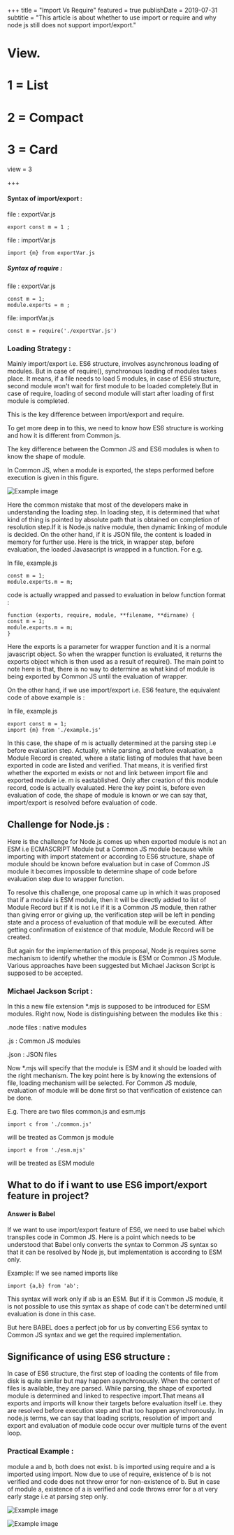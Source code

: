 +++
title = "Import Vs Require"
featured = true
publishDate = 2019-07-31
subtitle = "This article is about whether to use import or require and why node js still does not support import/export."


# View.
#   1 = List
#   2 = Compact
#   3 = Card
view = 3

+++

#### Syntax of import/export :

file : exportVar.js

```
export const m = 1 ;
```

file : importVar.js

```
import {m} from exportVar.js
```

##### Syntax of require :

file : exportVar.js

```
const m = 1;
module.exports = m ;
```

file: importVar.js

```
const m = require('./exportVar.js')
```

### Loading Strategy :

Mainly import/export i.e. ES6 structure, involves asynchronous loading of modules.
But in case of require(), synchronous loading of modules takes place.
It means, if a file needs to load 5 modules, in case of ES6 structure, second module won't wait for first module to be loaded completely.But in case of require, loading of second module will start after loading of first module is completed.

This is the key difference between import/export and require.

To get more deep in to this, we need to know how ES6 structure is working and how it is different from Common js.

The key difference between the Common JS and ES6 modules is when to know the shape of module.

In Common JS, when a module is exported, the steps performed before execution is given in this figure.

![Example image](/img/common-js-steps.png)

Here the common mistake that most of the developers make in understanding the loading step.
In loading step, it is determined that what kind of thing is pointed by absolute path that is obtained on completion of resolution step.If it is Node.js native module, then dynamic linking of module is decided. On the other hand, if it is JSON file, the content is loaded in memory for further use.
Here is the trick, in wrapper step, before evaluation, the loaded Javasacript is wrapped in a function. For e.g.

In file, example.js

```
const m = 1;
module.exports.m = m;
```

code is actually wrapped and passed to evaluation in below function format :

```
function (exports, require, module, **filename, **dirname) {
const m = 1;
module.exports.m = m;
}
```

Here the exports is a parameter for wrapper function and it is a normal javascript object. So when the wrapper function is evaluated, it returns the exports object which is then used as a result of require(). The main point to note here is that, there is no way to determine as what kind of module is being exported by Common JS until the evaluation of wrapper.

On the other hand, if we use import/export i.e. ES6 feature, the equivalent code of above example is :

In file, example.js

```
export const m = 1;
import {m} from './example.js'
```

In this case, the shape of m is actually determined at the parsing step i.e before evaluation step. Actually, while parsing, and before evaluation, a Module Record is created, where a static listing of modules that have been exported in code are listed and verified. That means, it is verified first whether the exported m exists or not and link between import file and exported module i.e. m is eastablished. Only after creation of this module record, code is actually evaluated.
Here the key point is, before even evaluation of code, the shape of module is known or we can say that, import/export is resolved before evaluation of code.

## Challenge for Node.js :

Here is the challenge for Node.js comes up when exported module is not an ESM i.e ECMASCRIPT Module but a Common JS module because while importing with import statement or according to ES6 structure, shape of module should be known before evaluation but in case of Common JS module it becomes impossible to determine shape of code before evaluation step due to wrapper function.

To resolve this challenge, one proposal came up in which it was proposed that if a module is ESM module, then it will be directly added to list of Module Record but if it is not i.e if it is a Common JS module, then rather than giving error or giving up, the verification step will be left in pending state and a process of evaluation of that module will be executed. After getting confirmation of existence of that module, Module Record will be created.

But again for the implementation of this proposal, Node js requires some mechanism to identify whether the module is ESM or Common JS Module. Various approaches have been suggested but Michael Jackson Script is supposed to be accepted.

### Michael Jackson Script :

In this a new file extension \*.mjs is supposed to be introduced for ESM modules.
Right now, Node is distinguishing between the modules like this :

.node files : native modules

.js : Common JS modules

.json : JSON files

Now \*.mjs will specify that the module is ESM and it should be loaded with the right mechanism.
The key point here is by knowing the extensions of file, loading mechanism will be selected. For Common JS module, evaluation of module will be done first so that verification of existence can be done.

E.g. There are two files common.js and esm.mjs

```
import c from './common.js'
```

will be treated as Common js module

```
import e from './esm.mjs'
```

will be treated as ESM module

## What to do if i want to use ES6 import/export feature in project?

#### Answer is Babel

If we want to use import/export feature of ES6, we need to use babel which transpiles code in Common JS. Here is a point which needs to be understood that Babel only converts the syntax to Common JS syntax so that it can be resolved by Node js, but implementation is according to ESM only.

Example: If we see named imports like

```
import {a,b} from 'ab';
```

This syntax will work only if ab is an ESM. But if it is Common JS module, it is not possible to use this syntax as shape of code can't be determined until evaluation is done in this case.

But here BABEL does a perfect job for us by converting ES6 syntax to Common JS syntax and we get the required implementation.

## Significance of using ES6 structure :

In case of ES6 structure, the first step of loading the contents of file from disk is quite similar but may happen asynchronously. When the content of files is available, they are parsed. While parsing, the shape of exported module is determined and linked to respective import.That means all exports and imports will know their targets before evaluation itself i.e. they are resolved before execution step and that too happen asynchronously.
In node.js terms, we can say that loading scripts, resolution of import and export and evaluation of module code occur over multiple turns of the event loop.

### Practical Example :

module a and b, both does not exist. b is imported using require and a is imported using import. Now due to use of require, existence of b is not verified and code does not throw error for non-existence of b. But in case of module a, existence of a is verified and code throws error for a at very early stage i.e at parsing step only.

![Example image](/img/example-import-require.png)

![Example image](/img/error-import-require.png)
